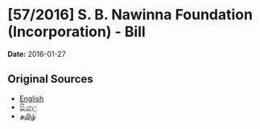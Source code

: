 # [57/2016] S. B. Nawinna Foundation (Incorporation) - Bill

**Date:** 2016-01-27

## Original Sources

- [English](https://documents.gov.lk/view/bills/2016/1/57-2016_E.pdf)
- [සිංහල](https://documents.gov.lk/view/bills/2016/1/57-2016_S.pdf)
- [தமிழ்](https://documents.gov.lk/view/bills/2016/1/57-2016_T.pdf)
